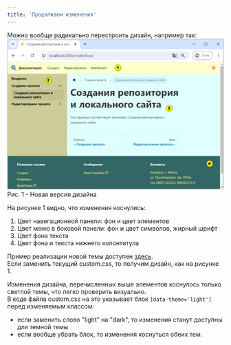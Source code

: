 ```yaml
---
title: 'Продолжаем изменения'
---
```


Можно вообще радикально перестроить дизайн, например так:
![](img/continue-changes1.png)  
Рис. 1 - Новая версия дизайна  

На рисунке 1 видно, что изменения коснулись:
1. Цвет навигационной панели: фон и цвет элементов
2. Цвет меню в боковой панели: фон и цвет символов, жирный шрифт
3. Цвет фона текста
4. Цвет фона и текста нижнего колонтитула

Пример реализации новой темы доступен [здесь](pathname:///files/custom_css_new_design.txt).  
Если заменить текущий custom.css, то получим дизайн, как на рисунке 1.

Изменения дизайна, перечисленных выше элементов коснулось только светлой темы, что легко проверить визуально.  
В коде файла custom.css на это указывает блок `[data-theme='light']` перед изменяемым классом:
- если заменить слово "light" на "dark", то изменения станут доступны для темной темы
- если вообще убрать блок, то изменения коснуться обеих тем.  


